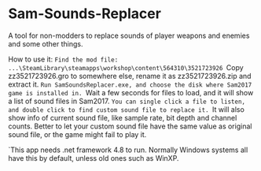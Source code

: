 # Sam-Sounds-Replacer
A tool for non-modders to replace sounds of player weapons and enemies and some other things.

How to use it:
`Find the mod file: ...\SteamLibrary\steamapps\workshop\content\564310\3521723926
`Copy zz3521723926.gro to somewhere else, rename it as zz3521723926.zip and extract it.
`Run SamSoundsReplacer.exe, and choose the disk where Sam2017 game is installed in.
`Wait a few seconds for files to load, and it will show a list of sound files in Sam2017.
`You can single click a file to listen, and double click to find custom sound file to replace it.
`It will also show info of current sound file, like sample rate, bit depth and channel counts. Better to let your custom sound file have the same value as original sound file, or the game might fail to play it.

`This app needs .net framework 4.8 to run. Normally Windows systems all have this by default, unless old ones such as WinXP.
